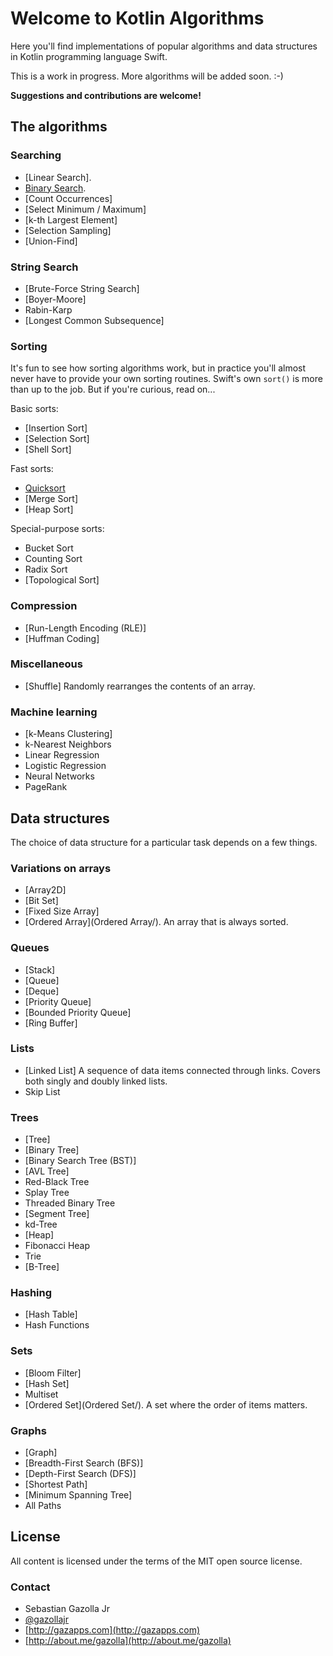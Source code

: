 # Welcome to Kotlin Algorithms 

Here you'll find implementations of popular algorithms and data structures in Kotlin programming language Swift.

This is a work in progress. More algorithms will be added soon. :-) 

**Suggestions and contributions are welcome!** 


## The algorithms

### Searching

- [Linear Search]. 
- [Binary Search](BinarySearch/). 
- [Count Occurrences] 
- [Select Minimum / Maximum] 
- [k-th Largest Element]
- [Selection Sampling]
- [Union-Find] 

### String Search

- [Brute-Force String Search] 
- [Boyer-Moore] 
- Rabin-Karp
- [Longest Common Subsequence] 

### Sorting

It's fun to see how sorting algorithms work, but in practice you'll almost never have to provide your own sorting routines. Swift's own `sort()` is more than up to the job. But if you're curious, read on...

Basic sorts:

- [Insertion Sort]
- [Selection Sort]
- [Shell Sort]

Fast sorts:

- [Quicksort](QuickSort/)
- [Merge Sort]
- [Heap Sort]

Special-purpose sorts:

- Bucket Sort
- Counting Sort
- Radix Sort
- [Topological Sort]


### Compression

- [Run-Length Encoding (RLE)] 
- [Huffman Coding] 

### Miscellaneous

- [Shuffle] Randomly rearranges the contents of an array.

### Machine learning

- [k-Means Clustering] 
- k-Nearest Neighbors
- Linear Regression
- Logistic Regression
- Neural Networks
- PageRank

## Data structures

The choice of data structure for a particular task depends on a few things.

### Variations on arrays

- [Array2D]
- [Bit Set]
- [Fixed Size Array]
- [Ordered Array](Ordered Array/). An array that is always sorted.

### Queues

- [Stack]
- [Queue]
- [Deque]
- [Priority Queue]
- [Bounded Priority Queue] 
- [Ring Buffer]

### Lists

- [Linked List] A sequence of data items connected through links. Covers both singly and doubly linked lists.
- Skip List

### Trees

- [Tree] 
- [Binary Tree] 
- [Binary Search Tree (BST)] 
- [AVL Tree] 
- Red-Black Tree
- Splay Tree
- Threaded Binary Tree
- [Segment Tree] 
- kd-Tree
- [Heap] 
- Fibonacci Heap
- Trie
- [B-Tree]

### Hashing

- [Hash Table]
- Hash Functions

### Sets

- [Bloom Filter]
- [Hash Set]
- Multiset
- [Ordered Set](Ordered Set/). A set where the order of items matters.

### Graphs

- [Graph]
- [Breadth-First Search (BFS)]
- [Depth-First Search (DFS)]
- [Shortest Path]
- [Minimum Spanning Tree]
- All Paths


## License

All content is licensed under the terms of the MIT open source license.

### Contact

* Sebastian Gazolla Jr
* [@gazollajr](http://twitter.com/gazollajr)
* [http://gazapps.com](http://gazapps.com)
* [http://about.me/gazolla](http://about.me/gazolla)
